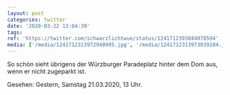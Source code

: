 ```yaml
---
layout: post
categories: twitter
date: '2020-03-22 13:04:39'
tags: 
ref: 'https://twitter.com/schwarzlichtwue/status/1241712393044078594'
media: ['/media/1241712313972948995.jpg', '/media/1241712313973039104.jpg']
---
```

So schön sieht übrigens der Würzburger Paradeplatz hinter dem Dom aus, wenn er nicht zugeparkt ist.



Gesehen: Gestern, Samstag 21.03.2020, 13 Uhr. 